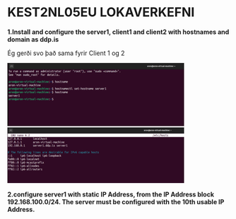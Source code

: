 # KEST2NL05EU LOKAVERKEFNI
**1.Install and configure the server1, client1 and client2 with hostnames and domain as ddp.is**

Ég gerði svo það sama fyrir Client 1 og 2

<img src="Myndir/Hostname-server1.png" style="max-width: 400px;">
<img src="Myndir/Domain-server1.png" style="max-width: 400px;">

**2.configure server1 with static IP Address, from the IP Address block 192.168.100.0/24. The server must be configured with the 10th usable IP Address.**
